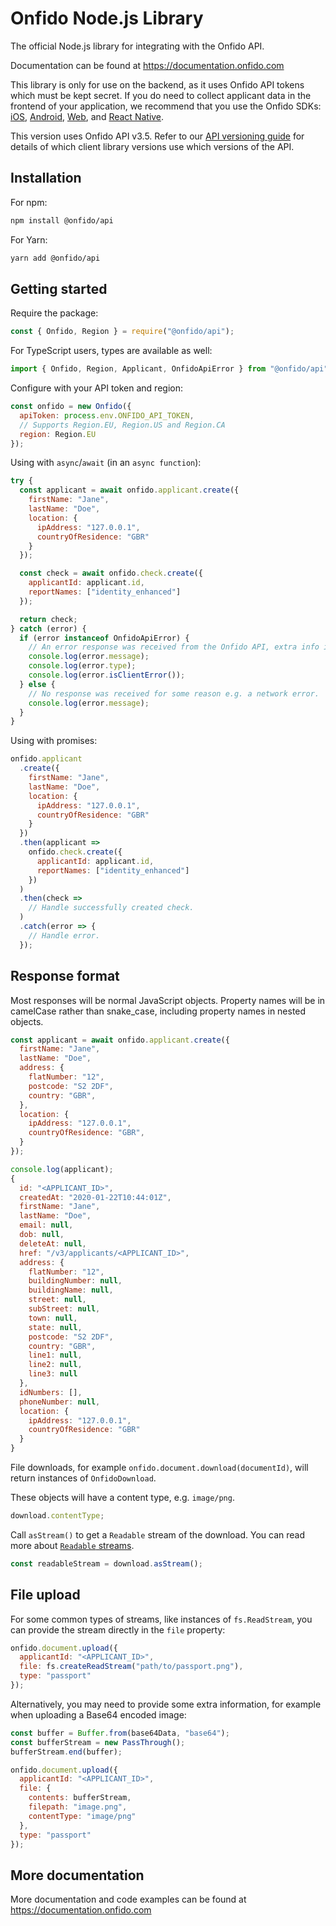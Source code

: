 # Onfido Node.js Library

The official Node.js library for integrating with the Onfido API.

Documentation can be found at <https://documentation.onfido.com>

This library is only for use on the backend, as it uses Onfido API tokens which must be kept secret. If you do need to collect applicant data in the frontend of your application, we recommend that you use the Onfido SDKs: [iOS](https://github.com/onfido/onfido-ios-sdk), [Android](https://github.com/onfido/onfido-android-sdk), [Web](https://github.com/onfido/onfido-sdk-ui), and [React Native](https://github.com/onfido/react-native-sdk). 

This version uses Onfido API v3.5. Refer to our [API versioning guide](https://developers.onfido.com/guide/api-versioning-policy#client-libraries) for details of which client library versions use which versions of the API.

## Installation

For npm:

```sh
npm install @onfido/api
```

For Yarn:

```sh
yarn add @onfido/api
```

## Getting started

Require the package:

```js
const { Onfido, Region } = require("@onfido/api");
```

For TypeScript users, types are available as well:

```ts
import { Onfido, Region, Applicant, OnfidoApiError } from "@onfido/api";
```

Configure with your API token and region:

```js
const onfido = new Onfido({
  apiToken: process.env.ONFIDO_API_TOKEN,
  // Supports Region.EU, Region.US and Region.CA
  region: Region.EU
});
```

Using with `async`/`await` (in an `async function`):

```js
try {
  const applicant = await onfido.applicant.create({
    firstName: "Jane",
    lastName: "Doe", 
    location: {
      ipAddress: "127.0.0.1",
      countryOfResidence: "GBR"
    }
  });

  const check = await onfido.check.create({
    applicantId: applicant.id,
    reportNames: ["identity_enhanced"]
  });

  return check;
} catch (error) {
  if (error instanceof OnfidoApiError) {
    // An error response was received from the Onfido API, extra info is available.
    console.log(error.message);
    console.log(error.type);
    console.log(error.isClientError());
  } else {
    // No response was received for some reason e.g. a network error.
    console.log(error.message);
  }
}
```

Using with promises:

```js
onfido.applicant
  .create({
    firstName: "Jane",
    lastName: "Doe",
    location: {
      ipAddress: "127.0.0.1",
      countryOfResidence: "GBR"
    }
  })
  .then(applicant =>
    onfido.check.create({
      applicantId: applicant.id,
      reportNames: ["identity_enhanced"]
    })
  )
  .then(check =>
    // Handle successfully created check.
  )
  .catch(error => {
    // Handle error.
  });
```

## Response format

Most responses will be normal JavaScript objects. Property names will be in camelCase rather than snake_case, including property names in nested objects.

```js
const applicant = await onfido.applicant.create({
  firstName: "Jane",
  lastName: "Doe",
  address: {
    flatNumber: "12",
    postcode: "S2 2DF",
    country: "GBR",
  },
  location: {
    ipAddress: "127.0.0.1",
    countryOfResidence: "GBR",
  }
});

console.log(applicant);
{
  id: "<APPLICANT_ID>",
  createdAt: "2020-01-22T10:44:01Z",
  firstName: "Jane",
  lastName: "Doe",
  email: null,
  dob: null,
  deleteAt: null,
  href: "/v3/applicants/<APPLICANT_ID>",
  address: {
    flatNumber: "12",
    buildingNumber: null,
    buildingName: null,
    street: null,
    subStreet: null,
    town: null,
    state: null,
    postcode: "S2 2DF",
    country: "GBR",
    line1: null,
    line2: null,
    line3: null
  },
  idNumbers: [],
  phoneNumber: null,
  location: {
    ipAddress: "127.0.0.1",
    countryOfResidence: "GBR"
  }
}
```

File downloads, for example `onfido.document.download(documentId)`, will return instances of `OnfidoDownload`.

These objects will have a content type, e.g. `image/png`.

```js
download.contentType;
```

Call `asStream()` to get a `Readable` stream of the download. You can read more about [`Readable` streams](https://nodejs.org/api/stream.html#stream_readable_streams).

```js
const readableStream = download.asStream();
```

## File upload

For some common types of streams, like instances of `fs.ReadStream`, you can provide the stream directly in the `file` property:

```js
onfido.document.upload({
  applicantId: "<APPLICANT_ID>",
  file: fs.createReadStream("path/to/passport.png"),
  type: "passport"
});
```

Alternatively, you may need to provide some extra information, for example when uploading a Base64 encoded image:

```js
const buffer = Buffer.from(base64Data, "base64");
const bufferStream = new PassThrough();
bufferStream.end(buffer);

onfido.document.upload({
  applicantId: "<APPLICANT_ID>",
  file: {
    contents: bufferStream,
    filepath: "image.png",
    contentType: "image/png"
  },
  type: "passport"
});
```

## More documentation

More documentation and code examples can be found at <https://documentation.onfido.com>
